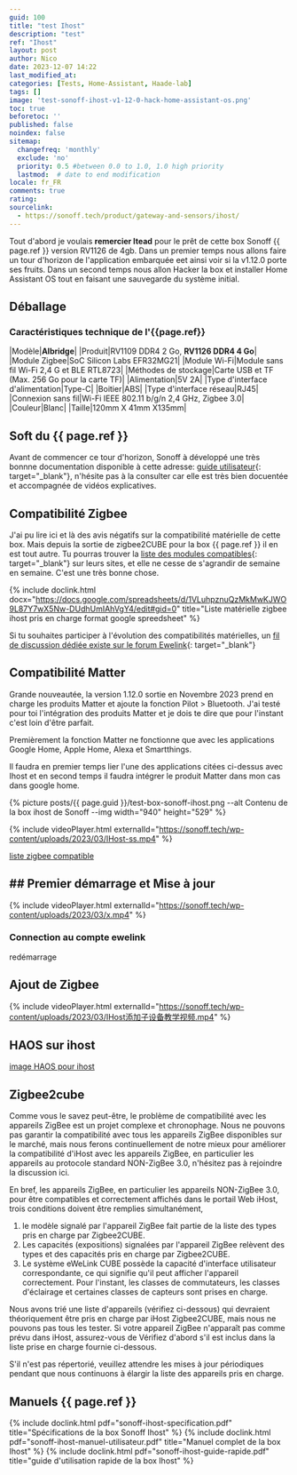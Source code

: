 ```yaml
---
guid: 100
title: "test Ihost"
description: "test"
ref: "Ihost"
layout: post
author: Nico
date: 2023-12-07 14:22
last_modified_at: 
categories: [Tests, Home-Assistant, Haade-lab]
tags: []
image: 'test-sonoff-ihost-v1-12-0-hack-home-assistant-os.png'
toc: true
beforetoc: ''
published: false
noindex: false
sitemap:
  changefreq: 'monthly'
  exclude: 'no'
  priority: 0.5 #between 0.0 to 1.0, 1.0 high priority
  lastmod:  # date to end modification
locale: fr_FR
comments: true
rating:  
sourcelink:
  - https://sonoff.tech/product/gateway-and-sensors/ihost/
---
```


Tout d'abord je voulais **remercier Itead** pour le prêt de cette box Sonoff {{ page.ref }} version RV1126 de 4gb. Dans un premier temps nous allons faire un tour d'horizon de l'application embarquée eet ainsi voir si la v1.12.0 porte ses fruits. Dans un second temps nous allon Hacker la box et installer Home Assistant OS tout en faisant une sauvegarde du système initial.

## Déballage

### Caractéristiques technique de l'{{page.ref}}

|Modèle|**Albridge**|
|Produit|RV1109 DDR4 2 Go, **RV1126 DDR4 4 Go**|
|Module Zigbee|SoC Silicon Labs EFR32MG21|
|Module Wi-Fi|Module sans fil Wi-Fi 2,4 G et BLE RTL8723|
|Méthodes de stockage|Carte USB et TF (Max. 256 Go pour la carte TF)|
|Alimentation|5V 2A|
|Type d'interface d'alimentation|Type-C|
|Boitier|ABS|
|Type d'interface réseau|RJ45|
|Connexion sans fil|Wi-Fi IEEE 802.11 b/g/n 2,4 GHz, Zigbee 3.0|
|Couleur|Blanc|
|Taille|120mm X 41mm X135mm|

## Soft du {{ page.ref }}

Avant de commencer ce tour d'horizon, Sonoff à développé une très bonnne documentation disponible à cette adresse: [guide utilisateur](https://sonoff.tech/ihost-user-guides/){: target="_blank"}, n'hésite pas à la consulter car elle est très bien docuentée et accompagnée de vidéos explicatives.

## Compatibilité Zigbee

J'ai pu lire ici et là des avis négatifs sur la compatibilité matérielle de cette box. Mais depuis la sortie de zigbee2CUBE pour la box {{ page.ref }} il en est tout autre. Tu pourras trouver la [liste des modules compatibles](https://bit.ly/3pFFN8I){: target="_blank"} sur leurs sites, et elle ne cesse de s'agrandir de semaine en semaine. C'est une très bonne chose.

{% include doclink.html docx="https://docs.google.com/spreadsheets/d/1VLuhpznuQzMkMwKJWO9L87Y7wX5Nw-DUdhUmIAhVgY4/edit#gid=0" title="Liste matérielle zigbee ihost pris en charge format google spreedsheet" %}

Si tu souhaites participer à l'évolution des compatibilités matérielles, un [fil de discussion dédiée existe sur le forum Ewelink](https://forum.ewelink.cc/t/discussion-about-zigbee2cube-and-non-zigbee-3-0-devices-compatibility/17848/87){: target="_blank"}

## Compatibilité Matter

Grande nouveautée, la version 1.12.0 sortie en Novembre 2023 prend en charge les produits Matter et ajoute la fonction Pilot > Bluetooth. J'ai testé pour toi l'intégration des produits Matter et je dois te dire que pour l'instant c'est loin d'être parfait.

Premièrement la fonction Matter ne fonctionne que avec les applications Google Home, Apple Home, Alexa et Smartthings.

Il faudra en premier temps lier l'une des applications citées ci-dessus avec Ihost et en second temps il faudra intégrer le produit Matter dans mon cas dans google home.

{% picture posts/{{ page.guid }}/test-box-sonoff-ihost.png --alt Contenu de la box ihost de Sonoff --img width="940" height="529" %}


{% include videoPlayer.html externalId="https://sonoff.tech/wp-content/uploads/2023/03/IHost-ss.mp4" %}

[liste zigbee compatible](https://bit.ly/3pFFN8I)

## ## Premier démarrage et Mise à jour

{% include videoPlayer.html externalId="https://sonoff.tech/wp-content/uploads/2023/03/x.mp4" %}

### Connection au compte ewelink
redémarrage

## Ajout de Zigbee
{% include videoPlayer.html externalId="https://sonoff.tech/wp-content/uploads/2023/03/IHost添加子设备教学视频.mp4" %}


## HAOS sur ihost

[image HAOS pour ihost](https://github.com/darkxst/ha-operating-system/pkgs/container/haos-builder)

## Zigbee2cube

Comme vous le savez peut-être, le problème de compatibilité avec les appareils ZigBee est un projet complexe et chronophage. Nous ne pouvons pas garantir la compatibilité avec tous les appareils ZigBee disponibles sur le marché, mais nous ferons continuellement de notre mieux pour améliorer la compatibilité d'iHost avec les appareils ZigBee, en particulier les appareils au protocole standard NON-ZigBee 3.0, n'hésitez pas à rejoindre la discussion ici.

En bref, les appareils ZigBee, en particulier les appareils NON-ZigBee 3.0, pour être compatibles et correctement affichés dans le portail Web iHost, trois conditions doivent être remplies simultanément,

1. le modèle signalé par l'appareil ZigBee fait partie de la liste des types pris en charge par Zigbee2CUBE.
2. Les capacités (expositions) signalées par l'appareil ZigBee relèvent des types et des capacités pris en charge par Zigbee2CUBE.
3. Le système eWeLink CUBE possède la capacité d'interface utilisateur correspondante, ce qui signifie qu'il peut afficher l'appareil correctement. Pour l'instant, les classes de commutateurs, les classes d'éclairage et certaines classes de capteurs sont prises en charge.

Nous avons trié une liste d'appareils (vérifiez ci-dessous) qui devraient théoriquement être pris en charge par iHost Zigbee2CUBE, mais nous ne pouvons pas tous les tester. Si votre appareil ZigBee n'apparaît pas comme prévu dans iHost, assurez-vous de Vérifiez d'abord s'il est inclus dans la liste prise en charge fournie ci-dessous.

S'il n'est pas répertorié, veuillez attendre les mises à jour périodiques pendant que nous continuons à élargir la liste des appareils pris en charge.

## Manuels {{ page.ref }}

{% include doclink.html pdf="sonoff-ihost-specification.pdf" title="Spécifications de la box Sonoff Ihost" %}
{% include doclink.html pdf="sonoff-ihost-manuel-utilisateur.pdf" title="Manuel complet de la box Ihost" %}
{% include doclink.html pdf="sonoff-ihost-guide-rapide.pdf" title="guide d'utilisation rapide de la box Ihost" %}